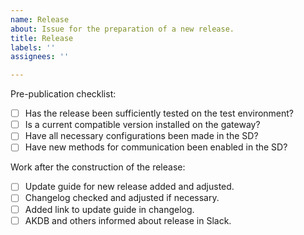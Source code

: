 ```yaml
---
name: Release
about: Issue for the preparation of a new release.
title: Release
labels: ''
assignees: ''

---
```


Pre-publication checklist:
- [ ] Has the release been sufficiently tested on the test environment?
- [ ] Is a current compatible version installed on the gateway?
- [ ] Have all necessary configurations been made in the SD?
- [ ] Have new methods for communication been enabled in the SD?

Work after the construction of the release:
- [ ] Update guide for new release added and adjusted.
- [ ] Changelog checked and adjusted if necessary.
- [ ] Added link to update guide in changelog.
- [ ] AKDB and others informed about release in Slack.
